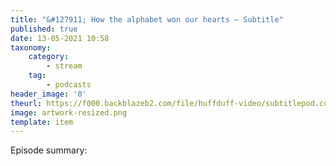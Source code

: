 ```yaml
---
title: "&#127911; How the alphabet won our hearts – Subtitle"
published: true
date: 13-05-2021 10:58
taxonomy:
    category:
        - stream
    tag:
        - podcasts
header_image: '0'
theurl: https://f000.backblazeb2.com/file/huffduff-video/subtitlepod.com_how-the-alphabet-won-our-hearts_utm_source%3Drss_utm_medium%3Drss_utm_campaign%3Dhow-the-alphabet-won-our-hearts.mp3
image: artwork-resized.png
template: item
--- 
```

Episode summary: 
